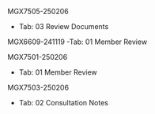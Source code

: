 MGX7505-250206
  - Tab: 03 Review Documents

MGX6609-241119
  -Tab: 01 Member Review

MGX7501-250206
  - Tab: 01 Member Review

MGX7503-250206
  - Tab: 02 Consultation Notes